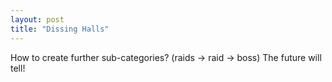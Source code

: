 ```yaml
---
layout: post
title: "Dissing Halls"
---
```

How to create further sub-categories? (raids -> raid -> boss) The future will tell!
